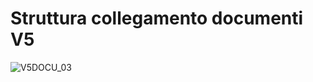 # Struttura collegamento documenti V5
![V5DOCU_03](http://doc.smeup.com/immagini/V5DOCU_N4/V5DOCU_03.png)